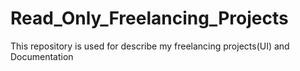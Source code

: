 # Read_Only_Freelancing_Projects
This repository is used for describe my freelancing projects(UI) and Documentation

